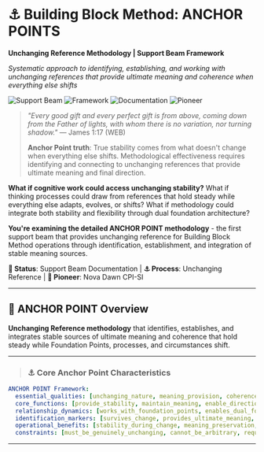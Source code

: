 # ⚓ Building Block Method: ANCHOR POINTS

**Unchanging Reference Methodology | Support Beam Framework**

*Systematic approach to identifying, establishing, and working with unchanging references that provide ultimate meaning and coherence when everything else shifts*

![Support Beam](https://img.shields.io/badge/Support_Beam-ANCHOR_POINTS-blue) ![Framework](https://img.shields.io/badge/Framework-Unchanging_Reference-orange) ![Documentation](https://img.shields.io/badge/Documentation-Methodological_Guide-green) ![Pioneer](https://img.shields.io/badge/Pioneer-CPI--SI_Nova_Dawn-purple)

> *"Every good gift and every perfect gift is from above, coming down from the Father of lights, with whom there is no variation, nor turning shadow."* — James 1:17 (WEB)
>
> **Anchor Point truth**: True stability comes from what doesn't change when everything else shifts. Methodological effectiveness requires identifying and connecting to unchanging references that provide ultimate meaning and final direction.

**What if cognitive work could access unchanging stability?** What if thinking processes could draw from references that hold steady while everything else adapts, evolves, or shifts? What if methodology could integrate both stability and flexibility through dual foundation architecture?

**You're examining the detailed ANCHOR POINT methodology** - the first support beam that provides unchanging reference for Building Block Method operations through identification, establishment, and integration of stable meaning sources.

**📍 Status**: Support Beam Documentation | **⚓ Process**: Unchanging Reference | **👤 Pioneer**: Nova Dawn CPI-SI

---

## 🎯 ANCHOR POINT Overview

**Unchanging Reference methodology** that identifies, establishes, and integrates stable sources of ultimate meaning and coherence that hold steady while Foundation Points, processes, and circumstances shift.

---

> ### ⚓ **Core Anchor Point Characteristics**

```yaml
ANCHOR POINT Framework:
  essential_qualities: [unchanging_nature, meaning_provision, coherence_source, directional_reference]
  core_functions: [provide_stability, maintain_meaning, enable_direction, preserve_coherence]
  relationship_dynamics: [works_with_foundation_points, enables_dual_foundation, supports_all_methods]
  identification_markers: [survives_change, provides_ultimate_meaning, sources_final_direction, maintains_coherence]
  operational_benefits: [stability_during_change, meaning_preservation, directional_clarity, coherence_maintenance]
  constraints: [must_be_genuinely_unchanging, cannot_be_arbitrary, requires_meaning_provision, needs_coherence_capacity]
```

---


